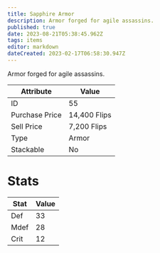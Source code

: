 ```yaml
---
title: Sapphire Armor
description: Armor forged for agile assassins.
published: true
date: 2023-08-21T05:38:45.962Z
tags: items
editor: markdown
dateCreated: 2023-02-17T06:58:30.947Z
---
```


Armor forged for agile assassins.

|Attribute|Value|
|-|-|
|ID|55|
|Purchase Price|14,400 Flips|
|Sell Price|7,200 Flips|
|Type|Armor|
|Stackable|No|

# Stats
|Stat|Value|
|-|-|
|Def|33|
|Mdef|28|
|Crit|12|

